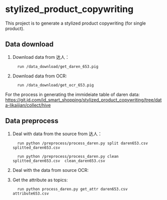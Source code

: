 # stylized_product_copywriting

This project is to generate a stylized product copywriting (for single product).

## Data download
1. Download data from 达人：
   
         run /data_download/get_daren_653.pig
   
2. Download data from OCR:
   
         run /data_download/get_ocr_653.pig 

For the process in generating the immideiate table of daren data: https://git.jd.com/jd_smart_shopping/stylized_product_copywriting/tree/data-likaijian/collect/hive


## Data preprocess

1. Deal with data from the source from 达人：

         run python /preprocess/process_daren.py split daren653.csv  splitted_daren653.csv
         
         run python /preprocess/process_daren.py clean splitted_daren653.csv  clean_daren653.csv

2. Deal with the data from source OCR:



3. Get the attribute as topics:

         run python process_daren.py get_attr daren653.csv   attribute653.csv


